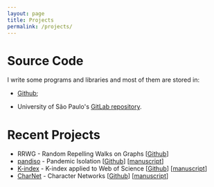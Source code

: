 ```yaml
---
layout: page
title: Projects
permalink: /projects/
---
```


# Source Code

I write some programs and libraries and most of them are stored in:

- [Github](https://github.com/ajholanda?tab=repositories);

- University of São Paulo's [GitLab repository](https://gitlab.uspdigital.usp.br/aholanda).

# Recent Projects

- RRWG - Random Repelling Walks on Graphs [[Github](https://github.com/ajholanda/rrwg)]
- [pandiso](https://aholanda.github.io/pandiso.html) - Pandemic Isolation [[Github](https://github.com/ajholanda/pandiso)] [[manuscript](http://arxiv.org/abs/2109.11518)]
- [K-index](https://github.com/aholanda/k-index/blob/master/k-index.pdf) - K-index applied to Web of Science [[Github](https://github.com/ajholanda/k-index)] [[manuscript](https://arxiv.org/abs/1910.02369)]
- [CharNet](/charnet/) - Character Networks [[Github](https://github.com/ajholanda/charnet)] [[manuscript](https://arxiv.org/abs/1704.08197)]
